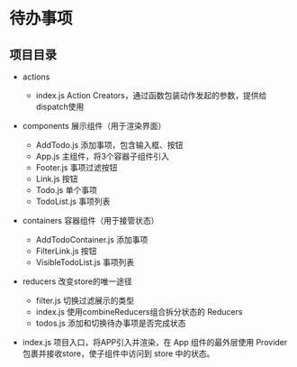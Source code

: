 # 待办事项

## 项目目录
- actions 
  - index.js Action Creators，通过函数包装动作发起的参数，提供给dispatch使用

- components  展示组件（用于渲染界面）
  - AddTodo.js 添加事项，包含输入框、按钮
  - App.js     主组件，将3个容器子组件引入
  - Footer.js  事项过滤按钮
  - Link.js    按钮
  - Todo.js    单个事项
  - TodoList.js 事项列表

- containers  容器组件（用于接管状态）
  - AddTodoContainer.js 添加事项
  - FilterLink.js       按钮
  - VisibleTodoList.js  事项列表

- reducers 改变store的唯一途径
  - filter.js 切换过滤展示的类型
  - index.js  使用combineReducers组合拆分状态的 Reducers
  - todos.js  添加和切换待办事项是否完成状态

- index.js 项目入口，将APP引入并渲染，在 App 组件的最外层使用 Provider 包裹并接收store，使子组件中访问到 store 中的状态。